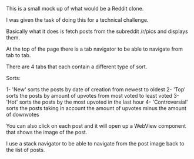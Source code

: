 This is a small mock up of what would be a Reddit clone.

I was given the task of doing this for a technical challenge.

Basically what it does is fetch posts from the subreddit /r/pics and displays them.

At the top of the page there is a tab navigator to be able to navigate from tab to tab.

There are 4 tabs that each contain a different type of sort.

Sorts:

1- 'New' sorts the posts by date of creation from newest to oldest
2- 'Top' sorts the posts by amount of upvotes from most voted to least voted
3- 'Hot' sorts the posts by the most upvoted in the last hour
4- 'Controversial' sorts the posts taking in account the amount of upvotes minus the amount of downvotes

You can also click on each post and it will open up a WebView component that shows the image of the post.

I use a stack navigator to be able to navigate from the post image back to the list of posts.
